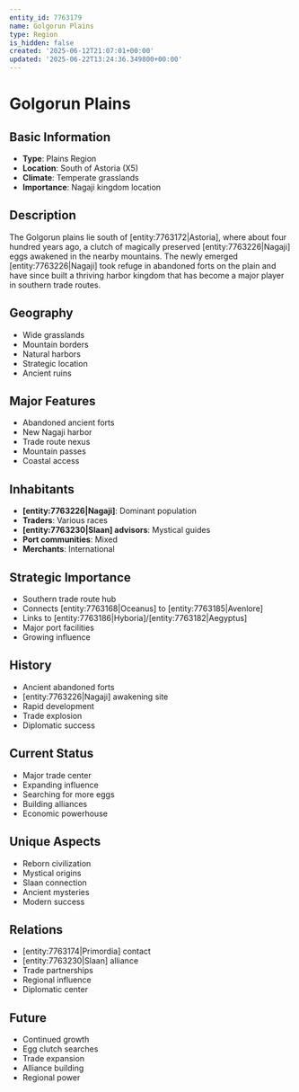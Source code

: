 ```yaml
---
entity_id: 7763179
name: Golgorun Plains
type: Region
is_hidden: false
created: '2025-06-12T21:07:01+00:00'
updated: '2025-06-22T13:24:36.349800+00:00'
---
```


# Golgorun Plains

## Basic Information

- **Type**: Plains Region
- **Location**: South of Astoria (X5)
- **Climate**: Temperate grasslands
- **Importance**: Nagaji kingdom location

## Description

The Golgorun plains lie south of [entity:7763172|Astoria], where about four hundred years ago, a clutch of magically preserved [entity:7763226|Nagaji] eggs awakened in the nearby mountains. The newly emerged [entity:7763226|Nagaji] took refuge in abandoned forts on the plain and have since built a thriving harbor kingdom that has become a major player in southern trade routes.

## Geography

- Wide grasslands
- Mountain borders
- Natural harbors
- Strategic location
- Ancient ruins

## Major Features

- Abandoned ancient forts
- New Nagaji harbor
- Trade route nexus
- Mountain passes
- Coastal access

## Inhabitants

- **[entity:7763226|Nagaji]**: Dominant population
- **Traders**: Various races
- **[entity:7763230|Slaan] advisors**: Mystical guides
- **Port communities**: Mixed
- **Merchants**: International

## Strategic Importance

- Southern trade route hub
- Connects [entity:7763168|Oceanus] to [entity:7763185|Avenlore]
- Links to [entity:7763186|Hyboria]/[entity:7763182|Aegyptus]
- Major port facilities
- Growing influence

## History

- Ancient abandoned forts
- [entity:7763226|Nagaji] awakening site
- Rapid development
- Trade explosion
- Diplomatic success

## Current Status

- Major trade center
- Expanding influence
- Searching for more eggs
- Building alliances
- Economic powerhouse

## Unique Aspects

- Reborn civilization
- Mystical origins
- Slaan connection
- Ancient mysteries
- Modern success

## Relations

- [entity:7763174|Primordia] contact
- [entity:7763230|Slaan] alliance
- Trade partnerships
- Regional influence
- Diplomatic center

## Future

- Continued growth
- Egg clutch searches
- Trade expansion
- Alliance building
- Regional power